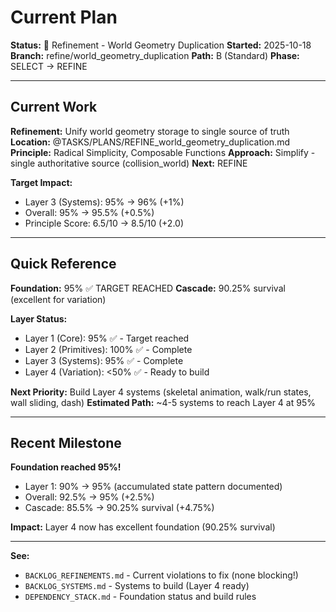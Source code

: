 # Current Plan

**Status:** 🔧 Refinement - World Geometry Duplication
**Started:** 2025-10-18
**Branch:** refine/world_geometry_duplication
**Path:** B (Standard)
**Phase:** SELECT → REFINE

---

## Current Work

**Refinement:** Unify world geometry storage to single source of truth
**Location:** @TASKS/PLANS/REFINE_world_geometry_duplication.md
**Principle:** Radical Simplicity, Composable Functions
**Approach:** Simplify - single authoritative source (collision_world)
**Next:** REFINE

**Target Impact:**
- Layer 3 (Systems): 95% → 96% (+1%)
- Overall: 95% → 95.5% (+0.5%)
- Principle Score: 6.5/10 → 8.5/10 (+2.0)

---

## Quick Reference

**Foundation:** 95% ✅ TARGET REACHED
**Cascade:** 90.25% survival (excellent for variation)

**Layer Status:**
- Layer 1 (Core): 95% ✅ - Target reached
- Layer 2 (Primitives): 100% ✅ - Complete
- Layer 3 (Systems): 95% ✅ - Complete
- Layer 4 (Variation): <50% ✅ - Ready to build

**Next Priority:** Build Layer 4 systems (skeletal animation, walk/run states, wall sliding, dash)
**Estimated Path:** ~4-5 systems to reach Layer 4 at 95%

---

## Recent Milestone

**Foundation reached 95%!**

- Layer 1: 90% → 95% (accumulated state pattern documented)
- Overall: 92.5% → 95% (+2.5%)
- Cascade: 85.5% → 90.25% survival (+4.75%)

**Impact:** Layer 4 now has excellent foundation (90.25% survival)

---

**See:**
- `BACKLOG_REFINEMENTS.md` - Current violations to fix (none blocking!)
- `BACKLOG_SYSTEMS.md` - Systems to build (Layer 4 ready)
- `DEPENDENCY_STACK.md` - Foundation status and build rules
